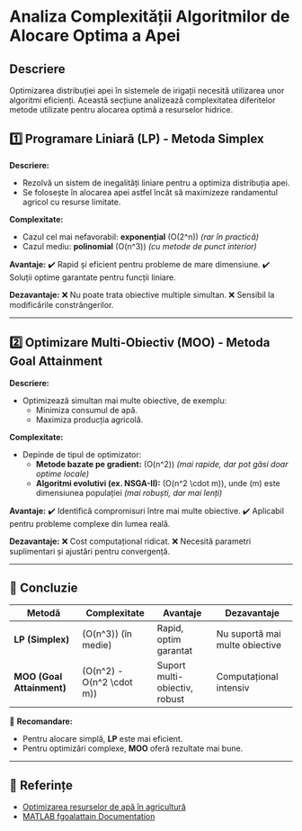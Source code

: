 # Analiza Complexității Algoritmilor de Alocare Optima a Apei

## Descriere
Optimizarea distribuției apei în sistemele de irigații necesită utilizarea unor algoritmi eficienți. Această secțiune analizează complexitatea diferitelor metode utilizate pentru alocarea optimă a resurselor hidrice.

## 1️⃣ Programare Liniară (LP) - Metoda Simplex
**Descriere:**
- Rezolvă un sistem de inegalități liniare pentru a optimiza distribuția apei.
- Se folosește în alocarea apei astfel încât să maximizeze randamentul agricol cu resurse limitate.

**Complexitate:**
- Cazul cel mai nefavorabil: **exponențial** \(O(2^n)\) *(rar în practică)*
- Cazul mediu: **polinomial** \(O(n^3)\) *(cu metode de punct interior)*

**Avantaje:**
✔️ Rapid și eficient pentru probleme de mare dimensiune.
✔️ Soluții optime garantate pentru funcții liniare.

**Dezavantaje:**
❌ Nu poate trata obiective multiple simultan.
❌ Sensibil la modificările constrângerilor.

---

## 2️⃣ Optimizare Multi-Obiectiv (MOO) - Metoda Goal Attainment
**Descriere:**
- Optimizează simultan mai multe obiective, de exemplu:
  - Minimiza consumul de apă.
  - Maximiza producția agricolă.

**Complexitate:**
- Depinde de tipul de optimizator:
  - **Metode bazate pe gradient:** \(O(n^2)\) *(mai rapide, dar pot găsi doar optime locale)*
  - **Algoritmi evolutivi (ex. NSGA-II):** \(O(n^2 \cdot m)\), unde \(m\) este dimensiunea populației *(mai robuști, dar mai lenți)*

**Avantaje:**
✔️ Identifică compromisuri între mai multe obiective.
✔️ Aplicabil pentru probleme complexe din lumea reală.

**Dezavantaje:**
❌ Cost computațional ridicat.
❌ Necesită parametri suplimentari și ajustări pentru convergență.

---

## 🔎 Concluzie
| Metodă | Complexitate | Avantaje | Dezavantaje |
|--------|-------------|-----------|-------------|
| **LP (Simplex)** | \(O(n^3)\) (în medie) | Rapid, optim garantat | Nu suportă mai multe obiective |
| **MOO (Goal Attainment)** | \(O(n^2) - O(n^2 \cdot m)\) | Suport multi-obiectiv, robust | Computațional intensiv |

📌 **Recomandare:**
- Pentru alocare simplă, **LP** este mai eficient.
- Pentru optimizări complexe, **MOO** oferă rezultate mai bune.

---

## 📁 Referințe
- [Optimizarea resurselor de apă în agricultură](https://example.com)
- [MATLAB fgoalattain Documentation](https://www.mathworks.com/help/optim/ug/fgoalattain.html)

